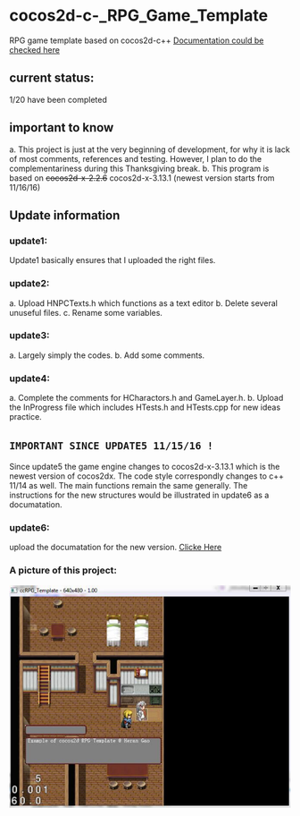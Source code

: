 # cocos2d-c-_RPG_Game_Template
RPG game template based on cocos2d-c++
[Documentation could be checked here](https://codedocs.xyz/HeranGa0/HExperiment/index.html)

## current status:
1/20 have been completed

## important to know
a. 
  This project is just at the very beginning of development, for why it is lack of most comments, references and testing.
  However, I plan to do the complementariness during this Thanksgiving break.
b.
  This program is based on ~~cocos2d-x-2.2.6~~ cocos2d-x-3.13.1 (newest version starts from 11/16/16)
## Update information
### update1: 
   Update1 basically ensures that I uploaded the right files.
       
### update2:
   a. Upload HNPCTexts.h which functions as a text editor
   b. Delete several unuseful files.
   c. Rename some variables.
### update3:
   a. Largely simply the codes.
   b. Add some comments. 
### update4:
   a. Complete the comments for HCharactors.h and GameLayer.h.
   b. Upload the InProgress file which includes HTests.h and HTests.cpp for new ideas practice.
   
## `IMPORTANT SINCE UPDATE5 11/15/16 !`
   Since update5 the game engine changes to cocos2d-x-3.13.1 which is the newest version of cocos2dx. 
   The code style correspondly changes to c++ 11/14 as well. The main functions remain the same generally.
   The instructions for the new structures would be illustrated in update6 as a documatation.
### update6:
   upload the documatation for the new version. [Clicke Here](https://codedocs.xyz/HeranGa0/HExperiment/index.html)
   
   
   
        
### A picture of this project:
![Alt text](exampleCC.jpg?raw=true "Optional Title")

